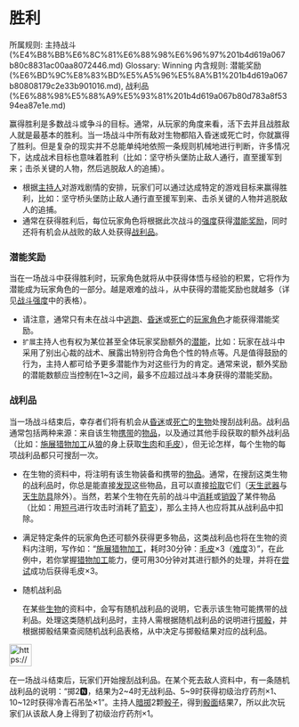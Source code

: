 # 胜利

所属规则: 主持战斗 (%E4%B8%BB%E6%8C%81%E6%88%98%E6%96%97%201b4d619a067b80c8831ac00aa8072446.md)
Glossary: Winning
内含规则: 潜能奖励 (%E6%BD%9C%E8%83%BD%E5%A5%96%E5%8A%B1%201b4d619a067b80808179c2e33b901016.md), 战利品 (%E6%88%98%E5%88%A9%E5%93%81%201b4d619a067b80d783a8f5394ea87e1e.md)

赢得胜利是多数战斗或争斗的目标。通常，从玩家的角度来看，活下去并且战胜敌人就是最基本的胜利。当一场战斗中所有敌对生物都陷入昏迷或死亡时，你就赢得了胜利。但是复杂的现实并不总能单纯地依照一条规则机械地进行判断，许多情况下，达成战术目标也意味着胜利（比如：坚守桥头堡防止敌人通行，直至援军到来；击杀关键的人物，然后逃脱敌人的追捕）。

- 根据[主持人](%E4%B8%BB%E6%8C%81%E4%BA%BA%201b3d619a067b80c9ad40cd30502c5e9f.md)对游戏剧情的安排，玩家们可以通过达成特定的游戏目标来赢得胜利，比如：坚守桥头堡防止敌人通行直至援军到来、击杀关键的人物并逃脱敌人的追捕。
- 通常在获得胜利后，每位玩家角色将根据此次战斗的[强度](%E6%88%98%E6%96%97%E5%BC%BA%E5%BA%A6%201b4d619a067b80a2a3efe0dcbc1ce7e7.md)获得[潜能奖励](%E6%BD%9C%E8%83%BD%E5%A5%96%E5%8A%B1%201b4d619a067b80808179c2e33b901016.md)，同时还将有机会从战败的敌人处获得[战利品](%E6%88%98%E5%88%A9%E5%93%81%201b4d619a067b80d783a8f5394ea87e1e.md)。

### 潜能奖励

当在一场战斗中获得胜利时，玩家角色就将从中获得体悟与经验的积累，它将作为潜能成为玩家角色的一部分。越是艰难的战斗，从中获得的潜能奖励也就越多（详见[战斗强度](%E6%88%98%E6%96%97%E5%BC%BA%E5%BA%A6%201b4d619a067b80a2a3efe0dcbc1ce7e7.md)中的表格）。

- 请注意，通常只有未在战斗中[逃跑](%E9%80%83%E8%B7%91%201b4d619a067b80bc967ac289cc8ab21f.md)、[昏迷](%E6%98%8F%E8%BF%B7%201b4d619a067b80c58d9effaf207db6c8.md)或[死亡](%E6%AD%BB%E4%BA%A1%201b4d619a067b809988d9f10a205eb317.md)的[玩家角色](%E7%8E%A9%E5%AE%B6%E8%A7%92%E8%89%B2%201b3d619a067b807fab71f5f94b806a70.md)才能获得潜能奖励。
- `扩展`主持人也有权为某位甚至全体玩家奖励额外的[潜能](%E6%BD%9C%E8%83%BD%201b3d619a067b80c2bdb4c721adc30021.md)，比如：玩家在战斗中采用了别出心裁的战术、展露出特别符合角色个性的特点等。凡是值得鼓励的行为，主持人都可给予更多潜能作为对这些行为的肯定。通常来说，额外奖励的潜能数额应当控制在1~3之间，最多不应超过战斗本身获得的潜能奖励。

### 战利品

当一场战斗结束后，幸存者们将有机会从[昏迷](%E6%98%8F%E8%BF%B7%201b4d619a067b80c58d9effaf207db6c8.md)或[死亡](%E6%AD%BB%E4%BA%A1%201b4d619a067b809988d9f10a205eb317.md)的[生物](%E7%94%9F%E7%89%A9%201b3d619a067b80d0bbe1d113bf20ff1f.md)处搜刮战利品。战利品通常包括两种来源：来自该生物[携带](%E6%90%BA%E5%B8%A6%201b3d619a067b80eba1bde9b8208d9313.md)的[物品](%E7%89%A9%E5%93%81%201b3d619a067b803f863edfb283e94d9a.md)，以及通过其他手段获取的额外战利品（比如：[施展](%E6%96%BD%E5%B1%95%E8%83%BD%E5%8A%9B%201b3d619a067b80f38dccf027f026b32f.md)[猎物加工](https://www.notion.so/1b7d619a067b807dbd10c5e6fd5e5b6b?pvs=21)从[狼](https://www.notion.so/1c3d619a067b80afafb9feab31c87994?pvs=21)的身上获取[生肉](https://www.notion.so/1bdd619a067b80259046e7251db06f7e?pvs=21)和[毛皮](https://www.notion.so/1bed619a067b802983ddcd6ffa2d8188?pvs=21)），但无论怎样，每个生物的每项战利品都只可搜刮一次。

- 在生物的资料中，将注明有该生物装备和携带的[物品](%E7%89%A9%E5%93%81%201b3d619a067b803f863edfb283e94d9a.md)。通常，在搜刮这类生物的战利品时，你总是能直接[发现](%E5%8F%91%E7%8E%B0%201b3d619a067b8030b4b1d1eba3a2e1a6.md)这些物品，且可以直接[拾取](%E6%8B%BE%E5%8F%96%201b3d619a067b8096a348f1c8f46695d6.md)它们（[天生武器](%E5%A4%A9%E7%94%9F%E6%AD%A6%E5%99%A8%201b3d619a067b8074bdb4e62b06caebf6.md)与[天生防具](%E5%A4%A9%E7%94%9F%E9%98%B2%E5%85%B7%201b3d619a067b8078acc6ddc9bfa6e7b4.md)除外）。当然，若某个生物在先前的战斗中[消耗](%E6%B6%88%E8%80%97%201b3d619a067b80789d16e44120e1be39.md)或[销毁](%E9%94%80%E6%AF%81%201b3d619a067b80eea73dded4e8ad308f.md)了某件物品（比如：用[短弓](https://www.notion.so/1bdd619a067b80078cd3e26aaeffb269?pvs=21)进行攻击时消耗了[箭支](https://www.notion.so/1bbd619a067b8095a43afa185ff1452b?pvs=21)），那么主持人也应将其从战利品中扣除。
- 满足特定条件的玩家角色还可额外获得更多物品，这类战利品也将在生物的资料内注明，写作如：“[施展](%E6%96%BD%E5%B1%95%E8%83%BD%E5%8A%9B%201b3d619a067b80f38dccf027f026b32f.md)[猎物加工](https://www.notion.so/1b7d619a067b807dbd10c5e6fd5e5b6b?pvs=21)，耗时30分钟：[毛皮](https://www.notion.so/1bed619a067b802983ddcd6ffa2d8188?pvs=21)×3（[难度](%E9%9A%BE%E5%BA%A6%201b3d619a067b80fbbc95dc0c033f5e3c.md)3）”，在此例中，若你掌握[猎物加工](https://www.notion.so/1b7d619a067b807dbd10c5e6fd5e5b6b?pvs=21)能力，便可用30分钟对其进行额外的处理，并将在[尝试](%E5%B0%9D%E8%AF%95%201b3d619a067b8009aad4e7ce70111ce4.md)成功后获得毛皮×3。
- 随机战利品
    
    
    在某些[生物](%E7%94%9F%E7%89%A9%201b3d619a067b80d0bbe1d113bf20ff1f.md)的资料中，会写有随机战利品的说明，它表示该生物可能携带的战利品。处理这类随机战利品时，主持人需根据随机战利品的说明进行[掷骰](%E6%8E%B7%E9%AA%B0%201b3d619a067b80f89c53e38483e535c4.md)，并根据掷骰结果查阅随机战利品表格，从中决定与掷骰结果对应的战利品。
    

<aside>
<img src="https://www.notion.so/icons/preview_lightgray.svg" alt="https://www.notion.so/icons/preview_lightgray.svg" width="40px" />

在一场战斗结束后，玩家们开始搜刮战利品。在某个死去敌人资料中，有一条随机战利品的说明：“掷2🅽，结果为2~4时无战利品、5~9时获得初级治疗药剂×1、10~12时获得冷青石吊坠×1”。主持人[暗掷](%E6%9A%97%E6%8E%B7%201b3d619a067b806e9bd2d8880bfa8515.md)2颗[骰子](%E9%AA%B0%E5%AD%90%201b3d619a067b809a8af1c709238cdb0d.md)，得到[骰面](%E9%AA%B0%E9%9D%A2%201b3d619a067b80a0ab34fb7befb2c3d7.md)结果7，所以此次玩家们从该敌人身上得到了初级治疗药剂×1。

</aside>